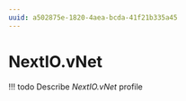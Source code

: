 ```yaml
---
uuid: a502875e-1820-4aea-bcda-41f21b335a45
---
```



# NextIO.vNet


<!-- prettier-ignore -->
!!! todo
    Describe *NextIO.vNet* profile

